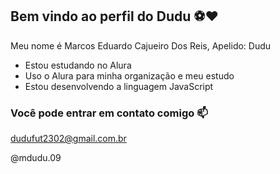 ## Bem vindo ao perfil do Dudu ⚽❤️

Meu nome é Marcos Eduardo Cajueiro Dos Reis, Apelido: Dudu

- Estou estudando no Alura
- Uso o Alura para minha organização e meu estudo
- Estou desenvolvendo a linguagem JavaScript

### Você pode entrar em contato comigo 📫

dudufut2302@gmail.com.br

@mdudu.09







